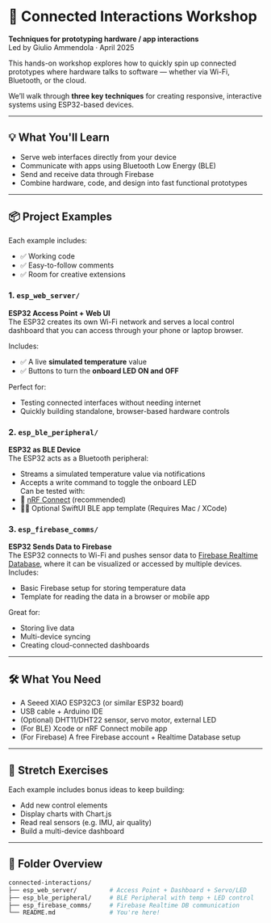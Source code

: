 # 🧩 Connected Interactions Workshop

**Techniques for prototyping hardware / app interactions**  
Led by Giulio Ammendola · April 2025

This hands-on workshop explores how to quickly spin up connected prototypes where hardware talks to software — whether via Wi-Fi, Bluetooth, or the cloud.

We’ll walk through **three key techniques** for creating responsive, interactive systems using ESP32-based devices.

---

## 💡 What You'll Learn

- Serve web interfaces directly from your device
- Communicate with apps using Bluetooth Low Energy (BLE)
- Send and receive data through Firebase
- Combine hardware, code, and design into fast functional prototypes

---

## 📦 Project Examples

Each example includes:
- ✅ Working code
- ✅ Easy-to-follow comments
- ✅ Room for creative extensions

### 1. `esp_web_server/`
**ESP32 Access Point + Web UI**  
The ESP32 creates its own Wi-Fi network and serves a local control dashboard that you can access through your phone or laptop browser.

Includes:
- ✅ A live **simulated temperature** value
- ✅ Buttons to turn the **onboard LED ON and OFF**

Perfect for:
- Testing connected interfaces without needing internet
- Quickly building standalone, browser-based hardware controls

### 2. `esp_ble_peripheral/`
**ESP32 as BLE Device**  
The ESP32 acts as a Bluetooth peripheral:
- Streams a simulated temperature value via notifications
- Accepts a write command to toggle the onboard LED  
Can be tested with:
- 📱 [nRF Connect](https://www.nordicsemi.com/Products/Development-tools/nRF-Connect-for-mobile) (recommended)
- 🧑‍💻 Optional SwiftUI BLE app template (Requires Mac / XCode)
 
### 3. `esp_firebase_comms/`
**ESP32 Sends Data to Firebase**  
The ESP32 connects to Wi-Fi and pushes sensor data to [Firebase Realtime Database](https://firebase.google.com/products/realtime-database), where it can be visualized or accessed by multiple devices. Includes:
- Basic Firebase setup for storing temperature data
- Template for reading the data in a browser or mobile app

Great for:
- Storing live data
- Multi-device syncing
- Creating cloud-connected dashboards

---

## 🛠 What You Need

- A Seeed XIAO ESP32C3 (or similar ESP32 board)
- USB cable + Arduino IDE
- (Optional) DHT11/DHT22 sensor, servo motor, external LED
- (For BLE) Xcode or nRF Connect mobile app
- (For Firebase) A free Firebase account + Realtime Database setup

---

## 🧪 Stretch Exercises

Each example includes bonus ideas to keep building:
- Add new control elements
- Display charts with Chart.js
- Read real sensors (e.g. IMU, air quality)
- Build a multi-device dashboard

---

## 📂 Folder Overview

```bash
connected-interactions/
├── esp_web_server/         # Access Point + Dashboard + Servo/LED
├── esp_ble_peripheral/     # BLE Peripheral with temp + LED control
├── esp_firebase_comms/     # Firebase Realtime DB communication
└── README.md               # You're here!